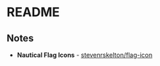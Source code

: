 # README

## Notes
* __Nautical Flag Icons__ - [stevenrskelton/flag-icon](https://github.com/stevenrskelton/flag-icon)
